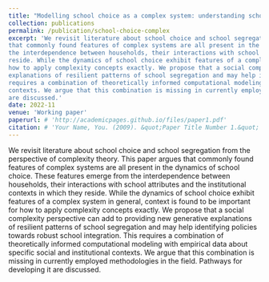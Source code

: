 ```yaml
---
title: "Modelling school choice as a complex system: understanding school segregation"
collection: publications
permalink: /publication/school-choice-complex
excerpt: 'We revisit literature about school choice and school segregation from the perspective of complexity theory. This paper argues
that commonly found features of complex systems are all present in the dynamics of school choice. These features emerge from
the interdependence between households, their interactions with school attributes and the institutional contexts in which they
reside. While the dynamics of school choice exhibit features of a complex system in general, context is found to be important for
how to apply complexity concepts exactly. We propose that a social complexity perspective can add to providing new generative
explanations of resilient patterns of school segregation and may help identifying policies towards robust school integration. This
requires a combination of theoretically informed computational modeling with empirical data about specific social and institutional
contexts. We argue that this combination is missing in currently employed methodologies in the field. Pathways for developing it
are discussed.'
date: 2022-11
venue: 'Working paper'
paperurl: # 'http://academicpages.github.io/files/paper1.pdf'
citation: # 'Your Name, You. (2009). &quot;Paper Title Number 1.&quot; <i>Journal 1</i>. 1(1).'
---
```

We revisit literature about school choice and school segregation from the perspective of complexity theory. This paper argues
that commonly found features of complex systems are all present in the dynamics of school choice. These features emerge from
the interdependence between households, their interactions with school attributes and the institutional contexts in which they
reside. While the dynamics of school choice exhibit features of a complex system in general, context is found to be important for
how to apply complexity concepts exactly. We propose that a social complexity perspective can add to providing new generative
explanations of resilient patterns of school segregation and may help identifying policies towards robust school integration. This
requires a combination of theoretically informed computational modeling with empirical data about specific social and institutional
contexts. We argue that this combination is missing in currently employed methodologies in the field. Pathways for developing it
are discussed.

<!-- [Download paper here](http://academicpages.github.io/files/paper1.pdf)

Recommended citation: Your Name, You. (2009). "Paper Title Number 1." <i>Journal 1</i>. 1(1). -->